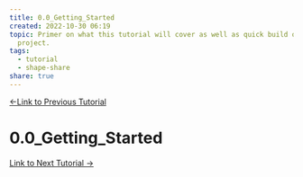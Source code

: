 ```yaml
---  
title: 0.0_Getting_Started  
created: 2022-10-30 06:19  
topic: Primer on what this tutorial will cover as well as quick build option for  
  project.  
tags:  
  - tutorial  
  - shape-share  
share: true  
---  
```

  
[←Link to Previous Tutorial](/docs/README.md)  
# 0.0_Getting_Started  
  
[Link to Next Tutorial →](/docs/1.0_Docker_Containerization.md)